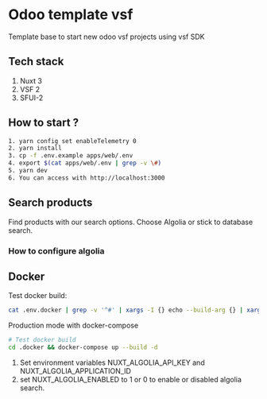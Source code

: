 # Odoo template vsf

Template base to start new odoo vsf projects using vsf SDK

## Tech stack

1. Nuxt 3
2. VSF 2
3. SFUI-2

## How to start ?

```sh
1. yarn config set enableTelemetry 0
2. yarn install
3. cp -f .env.example apps/web/.env
4. export $(cat apps/web/.env | grep -v \#)
5. yarn dev
6. You can access with http://localhost:3000
```
## Search products

Find products with our search options. Choose Algolia or stick to database search.

### How to configure algolia

## Docker


Test docker build:

```bash
cat .env.docker | grep -v '^#' | xargs -I {} echo --build-arg {} | xargs docker build . -t vsf-test
```

Production mode with docker-compose

```bash
# Test docker build
cd .docker && docker-compose up --build -d
```
1. Set environment variables NUXT_ALGOLIA_API_KEY and NUXT_ALGOLIA_APPLICATION_ID
2. set NUXT_ALGOLIA_ENABLED to 1 or 0 to enable or disabled algolia search.
